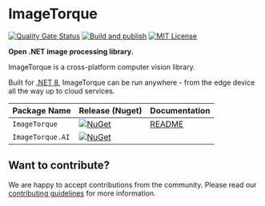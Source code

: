 # ImageTorque

[![Quality Gate Status](https://sonarcloud.io/api/project_badges/measure?project=Source-Alchemists_ImageTorque&metric=alert_status)](https://sonarcloud.io/summary/new_code?id=Source-Alchemists_ImageTorque)
[![Build and publish](https://github.com/Source-Alchemists/ImageTorque/actions/workflows/build-and-publish.yml/badge.svg)](https://github.com/Source-Alchemists/ImageTorque/actions)
[![MIT License](https://img.shields.io/badge/License-Apache_2.0-blue)](https://github.com/Source-Alchemists/ImageTorque/blob/main/LICENSE)

**Open .NET image processing library.**

ImageTorque is a cross-platform computer vision library.

Built for [.NET 8](https://dotnet.microsoft.com/en-us/download/dotnet/8.0), ImageTorque can be run anywhere - from the edge device all the way up to cloud services.

| Package Name  | Release (Nuget) | Documentation |
|---------------|-----------------|---------------|
| `ImageTorque` | [![NuGet](https://img.shields.io/nuget/v/ImageTorque.svg)](https://www.nuget.org/packages/ImageTorque/) | [README](src/Core/README.md) |
| `ImageTorque.AI` | [![NuGet](https://img.shields.io/nuget/v/ImageTorque.AI.svg)](https://www.nuget.org/packages/ImageTorque.AI/) | |

## Want to contribute?

We are happy to accept contributions from the community. Please read our [contributing guidelines](CONTRIBUTING.md) for more information.
